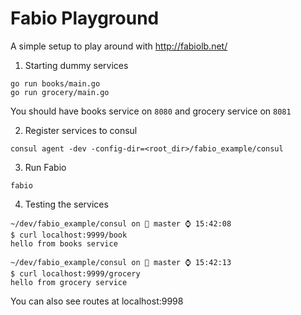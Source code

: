 # Fabio Playground

A simple setup to play around with http://fabiolb.net/


1. Starting dummy services

```
go run books/main.go
go run grocery/main.go
```

You should have books service on `8080` and grocery service on `8081`


2. Register services to consul 
```
consul agent -dev -config-dir=<root_dir>/fabio_example/consul
```

3. Run Fabio
```
fabio
```

4. Testing the services
```
~/dev/fabio_example/consul on  master ⌚ 15:42:08
$ curl localhost:9999/book
hello from books service

~/dev/fabio_example/consul on  master ⌚ 15:42:13
$ curl localhost:9999/grocery
hello from grocery service
```

You can also see routes at localhost:9998
